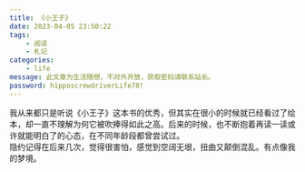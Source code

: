 ```yaml
---
title: 《小王子》
date: 2023-04-05 23:50:22
tags:
    - 阅读
    - 札记
categories:
    - life
message: 此文章为生活随想，不对外开放，获取密码请联系站长。
password: hipposcrewdriverLife78!
---
```


我从来都只是听说《小王子》这本书的优秀，但其实在很小的时候就已经看过了绘本，却一直不理解为何它被吹捧得如此之高。后来的时候，也不断抱着再读一读或许就能明白了的心态，在不同年龄段都曾尝试过。  
隐约记得在后来几次，觉得很害怕，感觉到空阔无垠，扭曲又颠倒混乱。有点像我的梦境。

